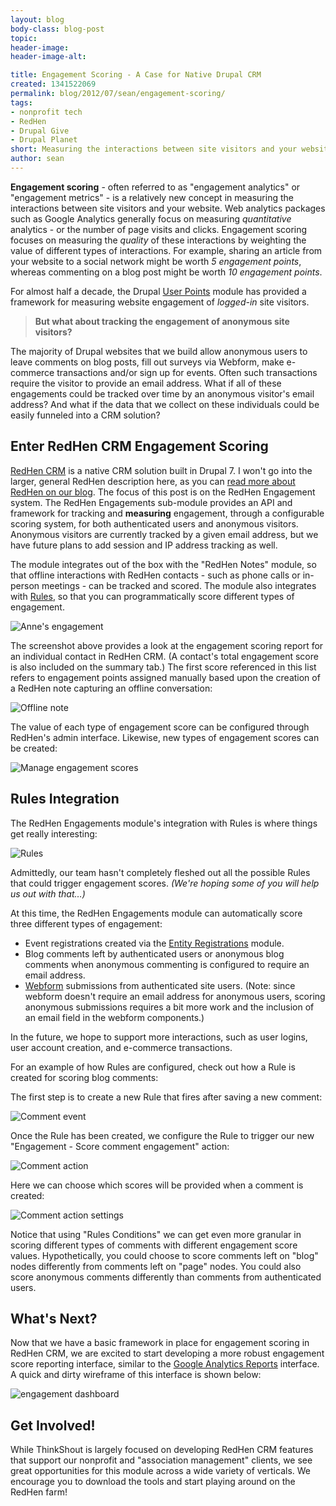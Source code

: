 ```yaml
---
layout: blog
body-class: blog-post
topic:
header-image:
header-image-alt:

title: Engagement Scoring - A Case for Native Drupal CRM
created: 1341522069
permalink: blog/2012/07/sean/engagement-scoring/
tags:
- nonprofit tech
- RedHen
- Drupal Give
- Drupal Planet
short: Measuring the interactions between site visitors and your website.
author: sean
---
```

**Engagement scoring** - often referred to as "engagement analytics" or "engagement metrics" - is a relatively new concept in measuring the interactions between site visitors and your website. Web analytics packages such as Google Analytics generally focus on measuring *quantitative* analytics - or the number of page visits and clicks. Engagement scoring focuses on measuring the *quality* of these interactions by weighting the value of different types of interactions. For example, sharing an article from your website to a social network might be worth *5 engagement points*, whereas commenting on a blog post might be worth *10 engagement points*.

For almost half a decade, the Drupal [User Points](http://drupal.org/project/userpoints) module has provided a framework for measuring website engagement of *logged-in* site visitors.

> **But what about tracking the engagement of anonymous site visitors?**

The majority of Drupal websites that we build allow anonymous users to leave comments on blog posts, fill out surveys via Webform, make e-commerce transactions and/or sign up for events. Often such transactions require the visitor to provide an email address. What if all of these engagements could be tracked over time by an anonymous visitor's email address? And what if the data that we collect on these individuals could be easily funneled into a CRM solution?

## Enter RedHen CRM Engagement Scoring

[RedHen CRM](http://drupal.org/project/redhen) is a native CRM solution built in Drupal 7. I won't go into the larger, general RedHen description here, as you can [read more about RedHen on our blog](/blog/tag/redhen). The focus of this post is on the RedHen Engagement system. The RedHen Engagements sub-module provides an API and framework for tracking and **measuring** engagement, through a configurable scoring system, for both authenticated users and anonymous visitors. Anonymous visitors are currently tracked by a given email address, but we have future plans to add session and IP address tracking as well.

The module integrates out of the box with the "RedHen Notes" module, so that offline interactions with RedHen contacts - such as phone calls or in-person meetings - can be tracked and scored. The module also integrates with [Rules](http://drupal.org/project/rules), so that you can programmatically score different types of engagement.

![Anne's engagement](https://dl.dropbox.com/s/ap2wwzeez9kf0q8/engagement_scores.png)

The screenshot above provides a look at the engagement scoring report for an individual contact in RedHen CRM. (A contact's total engagement score is also included on the summary tab.) The first score referenced in this list refers to engagement points assigned manually based upon the creation of a RedHen note capturing an offline conversation:

![Offline note](https://dl.dropbox.com/s/ost2yevtihg7uk5/engagement_scoring_note.png)

The value of each type of engagement score can be configured through RedHen's admin interface. Likewise, new types of engagement scores can be created:

![Manage engagement scores](https://dl.dropbox.com/s/6o8diqt0d49xgum/manage_engagement_scores.png)

## Rules Integration

The RedHen Engagements module's integration with Rules is where things get really interesting:

![Rules](https://dl.dropbox.com/s/x1fkmnkj5ezpegj/rules.png)

Admittedly, our team hasn't completely fleshed out all the possible Rules that could trigger engagement scores. *(We're hoping some of you will help us out with that…)*

At this time, the RedHen Engagements module can automatically score three different types of engagement:

* Event registrations created via the [Entity Registrations](http://drupal.org/project/registration) module.
* Blog comments left by authenticated users or anonymous blog comments when anonymous commenting is configured to require an email address.
* [Webform](http://drupal.org/project/webform) submissions from authenticated site users. (Note: since webform doesn't require an email address for anonymous users, scoring anonymous submissions requires a bit more work and the inclusion of an email field in the webform components.)

In the future, we hope to support more interactions, such as user logins, user account creation, and e-commerce transactions.

For an example of how Rules are configured, check out how a Rule is created for scoring blog comments:

The first step is to create a new Rule that fires after saving a new comment:

![Comment event](https://dl.dropbox.com/s/fwllhiefei9nf6j/rules_comment_event.png)

Once the Rule has been created, we configure the Rule to trigger our new "Engagement - Score comment engagement" action:

![Comment action](https://dl.dropbox.com/s/c7bh6gntmohcqfm/engagement_action.png)

Here we can choose which scores will be provided when a comment is created:

![Comment action settings](https://dl.dropbox.com/s/ipcijem4l963uqp/engagement_action_comments.png)

Notice that using "Rules Conditions" we can get even more granular in scoring different types of comments with different engagement score values. Hypothetically, you could choose to score comments left on "blog" nodes differently from comments left on "page" nodes. You could also score anonymous comments differently than comments from authenticated users.

## What's Next?

Now that we have a basic framework in place for engagement scoring in RedHen CRM, we are excited to start developing a more robust engagement score reporting interface, similar to the [Google Analytics Reports](http://drupal.org/project/google_analytics_reports) interface. A quick and dirty wireframe of this interface is shown below:

![engagement dashboard](https://dl.dropbox.com/s/fwapawaenk4a9ce/Engagement_report.png)

## Get Involved!

While ThinkShout is largely focused on developing RedHen CRM features that support our nonprofit and "association management" clients, we see great opportunities for this module across a wide variety of verticals. We encourage you to download the tools and start playing around on the RedHen farm!
